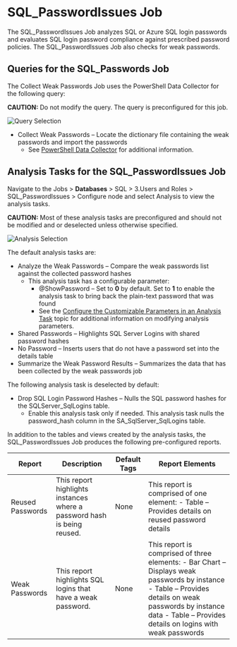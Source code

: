 # SQL_PasswordIssues Job

The SQL_PasswordIssues Job analyzes SQL or Azure SQL login passwords and evaluates SQL login
password compliance against prescribed password policies. The SQL_PasswordIssues Job also checks for
weak passwords.

## Queries for the SQL_Passwords Job

The Collect Weak Passwords Job uses the PowerShell Data Collector for the following query:

**CAUTION:** Do not modify the query. The query is preconfigured for this job.

![Query Selection](/img/versioned_docs/accessanalyzer_11.6/accessanalyzer/solutions/databases/sql/usersroles/sqljobgroup24.webp)

- Collect Weak Passwords – Locate the dictionary file containing the weak passwords and import the
  passwords
  - See
    [PowerShell Data Collector](/docs/accessanalyzer/11.6/accessanalyzer/admin/datacollector/powershell/overview.md)
    for additional information.

## Analysis Tasks for the SQL_PasswordIssues Job

Navigate to the Jobs > **Databases** > SQL > 3.Users and Roles > SQL_PasswordIssues > Configure node
and select Analysis to view the analysis tasks.

**CAUTION:** Most of these analysis tasks are preconfigured and should not be modified and or
deselected unless otherwise specified.

![Analysis Selection](/img/versioned_docs/accessanalyzer_11.6/accessanalyzer/solutions/databases/sql/usersroles/sqlpasswordissuesanalysistasks.webp)

The default analysis tasks are:

- Analyze the Weak Passwords – Compare the weak passwords list against the collected password hashes
  - This analysis task has a configurable parameter:
    - @ShowPassword – Set to **0** by default. Set to **1** to enable the analysis task to bring
      back the plain-text password that was found
    - See the
      [Configure the Customizable Parameters in an Analysis Task](/docs/accessanalyzer/11.6/accessanalyzer/admin/jobs/job/configure/analysiscustomizableparameters.md)
      topic for additional information on modifying analysis parameters.
- Shared Passwords – Highlights SQL Server Logins with shared password hashes
- No Password – Inserts users that do not have a password set into the details table
- Summarize the Weak Password Results – Summarizes the data that has been collected by the weak
  passwords job

The following analysis task is deselected by default:

- Drop SQL Login Password Hashes – Nulls the SQL password hashes for the SQLServer_SqlLogins table.
  - Enable this analysis task only if needed. This analysis task nulls the password_hash column in
    the SA_SqlServer_SqlLogins table.

In addition to the tables and views created by the analysis tasks, the SQL_PasswordIssues Job
produces the following pre-configured reports.

| Report           | Description                                                             | Default Tags | Report Elements                                                                                                                                                                                                      |
| ---------------- | ----------------------------------------------------------------------- | ------------ | -------------------------------------------------------------------------------------------------------------------------------------------------------------------------------------------------------------------- |
| Reused Passwords | This report highlights instances where a password hash is being reused. | None         | This report is comprised of one element: - Table – Provides details on reused password details                                                                                                                       |
| Weak Passwords   | This report highlights SQL logins that have a weak password.            | None         | This report is comprised of three elements: - Bar Chart – Displays weak passwords by instance - Table – Provides details on weak passwords by instance data - Table – Provides details on logins with weak passwords |

